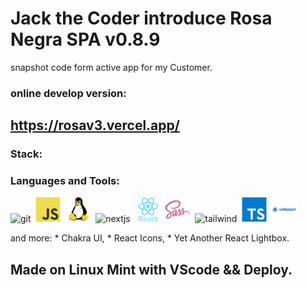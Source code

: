 # Jack the Coder introduce Rosa Negra SPA v0.8.9
snapshot code form active app for my Customer.

### online develop version: 

## https://rosav3.vercel.app/

### Stack: 

<h3 align="left">Languages and Tools:</h3>
<p align="left"> 
<img src="https://www.vectorlogo.zone/logos/git-scm/git-scm-icon.svg" alt="git" width="40" height="40"/>&nbsp;
<img src="https://raw.githubusercontent.com/devicons/devicon/master/icons/javascript/javascript-original.svg" alt="javascript" width="40" height="40"/>&nbsp; 
 <img src="https://raw.githubusercontent.com/devicons/devicon/master/icons/linux/linux-original.svg" alt="linux" width="40" height="40"/>&nbsp;  
 <img src="https://cdn.worldvectorlogo.com/logos/nextjs-2.svg" alt="nextjs" width="40" height="40"/>&nbsp;  
 <img src="https://raw.githubusercontent.com/devicons/devicon/master/icons/react/react-original-wordmark.svg" alt="react" width="40" height="40"/>&nbsp;  
 <img src="https://raw.githubusercontent.com/devicons/devicon/master/icons/sass/sass-original.svg" alt="sass" width="40" height="40"/>&nbsp; 
 <img src="https://www.vectorlogo.zone/logos/tailwindcss/tailwindcss-icon.svg" alt="tailwind" width="40" height="40"/>&nbsp; 
 <img src="https://raw.githubusercontent.com/devicons/devicon/master/icons/typescript/typescript-original.svg" alt="typescript" width="40" height="40"/>&nbsp;  
 <img src="https://raw.githubusercontent.com/devicons/devicon/d00d0969292a6569d45b06d3f350f463a0107b0d/icons/webpack/webpack-original-wordmark.svg" alt="webpack" width="40" height="40"/>&nbsp; </p> and more:
* Chakra UI, 
* React Icons, 
* Yet Another React Lightbox.

## Made on Linux Mint with VScode && Deploy.


